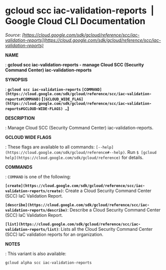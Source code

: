 # gcloud scc iac-validation-reports  |  Google Cloud CLI Documentation

*Source: [https://cloud.google.com/sdk/gcloud/reference/scc/iac-validation-reports](https://cloud.google.com/sdk/gcloud/reference/scc/iac-validation-reports)*

**NAME**

: **gcloud scc iac-validation-reports - manage Cloud SCC (Security Command Center) iac-validation-reports**

**SYNOPSIS**

: **`gcloud scc iac-validation-reports` `[COMMAND](https://cloud.google.com/sdk/gcloud/reference/scc/iac-validation-reports#COMMAND)` [`[GCLOUD_WIDE_FLAG](https://cloud.google.com/sdk/gcloud/reference/scc/iac-validation-reports#GCLOUD-WIDE-FLAGS) …`]**

**DESCRIPTION**

: Manage Cloud SCC (Security Command Center) iac-validation-reports.

**GCLOUD WIDE FLAGS**

: These flags are available to all commands: `[--help](https://cloud.google.com/sdk/gcloud/reference#--help)`.
Run `$ [gcloud help](https://cloud.google.com/sdk/gcloud/reference)` for details.

**COMMANDS**

: ``COMMAND`` is one of the following:

**`[create](https://cloud.google.com/sdk/gcloud/reference/scc/iac-validation-reports/create)`**:
Create a Cloud Security Command Center (SCC) IaC Validation Report.

**`[describe](https://cloud.google.com/sdk/gcloud/reference/scc/iac-validation-reports/describe)`**:
Describe a Cloud Security Command Center (SCC) IaC Validation Report.

**`[list](https://cloud.google.com/sdk/gcloud/reference/scc/iac-validation-reports/list)`**:
Lists all the Cloud Security Command Center (SCC) IaC validation reports for an
organization.

**NOTES**

: This variant is also available:

```
gcloud alpha scc iac-validation-reports
```